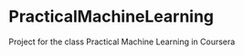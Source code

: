 PracticalMachineLearning
========================
Project for the class Practical Machine Learning in Coursera
